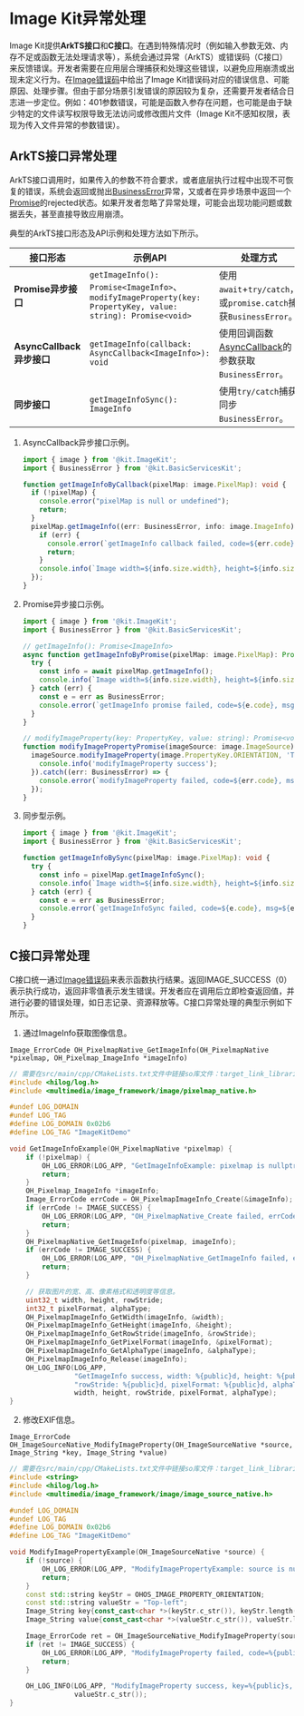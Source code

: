 # Image Kit异常处理
<!--Kit: Image Kit-->
<!--Subsystem: Multimedia-->
<!--Owner: @aulight02-->
<!--Designer: @liyang_bryan-->
<!--Tester: @xchaosioda-->
<!--Adviser: @zengyawen-->

Image Kit提供**ArkTS接口**和**C接口**。在遇到特殊情况时（例如输入参数无效、内存不足或函数无法处理请求等），系统会通过异常（ArkTS）或错误码（C接口）来反馈错误。开发者需要在应用层合理捕获和处理这些错误，以避免应用崩溃或出现未定义行为。在[Image错误码](../../../reference/apis-image-kit/errorcode-image.md)中给出了Image Kit错误码对应的错误信息、可能原因、处理步骤。但由于部分场景引发错误的原因较为复杂，还需要开发者结合日志进一步定位。例如：401参数错误，可能是函数入参存在问题，也可能是由于缺少特定的文件读写权限导致无法访问或修改图片文件（Image Kit不感知权限，表现为传入文件异常的参数错误）。

## ArkTS接口异常处理

ArkTS接口调用时，如果传入的参数不符合要求，或者底层执行过程中出现不可恢复的错误，系统会返回或抛出[BusinessError](../../../reference/apis-basic-services-kit/js-apis-base.md#businesserror)异常，又或者在异步场景中返回一个[Promise](../../../arkts-utils/async-concurrency-overview.md#promise)的rejected状态。如果开发者忽略了异常处理，可能会出现功能问题或数据丢失，甚至直接导致应用崩溃。

典型的ArkTS接口形态及API示例和处理方法如下所示。

| 接口形态          | 示例API                                                                                                       | 处理方式                                    |
| ------------- | ---------------------------------------------------------------------------------------------------------------- | ------------------------------------------ |
| **Promise异步接口** | `getImageInfo(): Promise<ImageInfo>`、`modifyImageProperty(key: PropertyKey, value: string): Promise<void>` | 使用`await`+`try/catch`，或`promise.catch`捕获`BusinessError`。|
| **AsyncCallback异步接口**       | `getImageInfo(callback: AsyncCallback<ImageInfo>): void`                                        | 使用回调函数[AsyncCallback](../../../reference/apis-basic-services-kit/js-apis-base.md#asynccallback)的参数获取`BusinessError`。             |
| **同步接口**       | `getImageInfoSync(): ImageInfo`                                                                              | 使用`try/catch`捕获同步`BusinessError`。    |

1. AsyncCallback异步接口示例。

   ```ts
   import { image } from '@kit.ImageKit';
   import { BusinessError } from '@kit.BasicServicesKit';

   function getImageInfoByCallback(pixelMap: image.PixelMap): void {
     if (!pixelMap) {
       console.error("pixelMap is null or undefined");
       return;
     }
     pixelMap.getImageInfo((err: BusinessError, info: image.ImageInfo) => {
       if (err) {
         console.error(`getImageInfo callback failed, code=${err.code}, msg=${err.message}`);
         return;
       }
       console.info(`Image width=${info.size.width}, height=${info.size.height}`);
     });
   }
   ```

2. Promise异步接口示例。

   ```ts
   import { image } from '@kit.ImageKit';
   import { BusinessError } from '@kit.BasicServicesKit';

   // getImageInfo(): Promise<ImageInfo>
   async function getImageInfoByPromise(pixelMap: image.PixelMap): Promise<void> {
     try {
       const info = await pixelMap.getImageInfo();
       console.info(`Image width=${info.size.width}, height=${info.size.height}`);
     } catch (err) {
       const e = err as BusinessError;
       console.error(`getImageInfo promise failed, code=${e.code}, msg=${e.message}`);
     }
   }

   // modifyImageProperty(key: PropertyKey, value: string): Promise<void>
   function modifyImagePropertyPromise(imageSource: image.ImageSource): void {
     imageSource.modifyImageProperty(image.PropertyKey.ORIENTATION, 'Top-left').then(() => {
       console.info('modifyImageProperty success');
     }).catch((err: BusinessError) => {
       console.error(`modifyImageProperty failed, code=${err.code}, msg=${err.message}`);
     });
   }
   ```

3. 同步型示例。

   ```ts
   import { image } from '@kit.ImageKit';
   import { BusinessError } from '@kit.BasicServicesKit';

   function getImageInfoBySync(pixelMap: image.PixelMap): void {
     try {
       const info = pixelMap.getImageInfoSync();
       console.info(`Image width=${info.size.width}, height=${info.size.height}`);
     } catch (err) {
       const e = err as BusinessError;
       console.error(`getImageInfoSync failed, code=${e.code}, msg=${e.message}`);
     }
   }
   ```

## C接口异常处理

C接口统一通过[Image错误码](../../../reference/apis-image-kit/errorcode-image.md)来表示函数执行结果。返回IMAGE_SUCCESS（0）表示执行成功，返回非零值表示发生错误。开发者应在调用后立即检查返回值，并进行必要的错误处理，如日志记录、资源释放等。C接口异常处理的典型示例如下所示。

1. 通过ImageInfo获取图像信息。

`Image_ErrorCode OH_PixelmapNative_GetImageInfo(OH_PixelmapNative *pixelmap, OH_Pixelmap_ImageInfo *imageInfo)`

   ```cpp
   // 需要在src/main/cpp/CMakeLists.txt文件中链接so库文件：target_link_libraries(entry PUBLIC libhilog_ndk.z.so libpixelmap.so)。
   #include <hilog/log.h>
   #include <multimedia/image_framework/image/pixelmap_native.h>

   #undef LOG_DOMAIN
   #undef LOG_TAG
   #define LOG_DOMAIN 0x02b6
   #define LOG_TAG "ImageKitDemo"

   void GetImageInfoExample(OH_PixelmapNative *pixelmap) {
       if (!pixelmap) {
           OH_LOG_ERROR(LOG_APP, "GetImageInfoExample: pixelmap is nullptr");
           return;
       }
       OH_Pixelmap_ImageInfo *imageInfo;
       Image_ErrorCode errCode = OH_PixelmapImageInfo_Create(&imageInfo);
       if (errCode != IMAGE_SUCCESS) {
           OH_LOG_ERROR(LOG_APP, "OH_PixelmapNative_Create failed, errCode: %{public}d.", errCode);
           return;
       }
       OH_PixelmapNative_GetImageInfo(pixelmap, imageInfo);
       if (errCode != IMAGE_SUCCESS) {
           OH_LOG_ERROR(LOG_APP, "OH_PixelmapNative_GetImageInfo failed, errCode: %{public}d.", errCode);
           return;
       }

       // 获取图片的宽、高、像素格式和透明度等信息。
       uint32_t width, height, rowStride;
       int32_t pixelFormat, alphaType;
       OH_PixelmapImageInfo_GetWidth(imageInfo, &width);
       OH_PixelmapImageInfo_GetHeight(imageInfo, &height);
       OH_PixelmapImageInfo_GetRowStride(imageInfo, &rowStride);
       OH_PixelmapImageInfo_GetPixelFormat(imageInfo, &pixelFormat);
       OH_PixelmapImageInfo_GetAlphaType(imageInfo, &alphaType);
       OH_PixelmapImageInfo_Release(imageInfo);
       OH_LOG_INFO(LOG_APP,
                   "GetImageInfo success, width: %{public}d, height: %{public}d, "
                   "rowStride: %{public}d, pixelFormat: %{public}d, alphaType: %{public}d.",
                   width, height, rowStride, pixelFormat, alphaType);
   }
   ```

2. 修改EXIF信息。

`Image_ErrorCode OH_ImageSourceNative_ModifyImageProperty(OH_ImageSourceNative *source, Image_String *key, Image_String *value)`

   ```cpp
   // 需要在src/main/cpp/CMakeLists.txt文件中链接so库文件：target_link_libraries(entry PUBLIC libhilog_ndk.z.so libimage_source.so)。
   #include <string>
   #include <hilog/log.h>
   #include <multimedia/image_framework/image/image_source_native.h>

   #undef LOG_DOMAIN
   #undef LOG_TAG
   #define LOG_DOMAIN 0x02b6
   #define LOG_TAG "ImageKitDemo"

   void ModifyImagePropertyExample(OH_ImageSourceNative *source) {
       if (!source) {
           OH_LOG_ERROR(LOG_APP, "ModifyImagePropertyExample: source is nullptr");
           return;
       }
       const std::string keyStr = OHOS_IMAGE_PROPERTY_ORIENTATION;
       const std::string valueStr = "Top-left";
       Image_String key{const_cast<char *>(keyStr.c_str()), keyStr.length()};
       Image_String value{const_cast<char *>(valueStr.c_str()), valueStr.length()};

       Image_ErrorCode ret = OH_ImageSourceNative_ModifyImageProperty(source, &key, &value);
       if (ret != IMAGE_SUCCESS) {
           OH_LOG_ERROR(LOG_APP, "ModifyImageProperty failed, code=%{public}d", ret);
           return;
       }

       OH_LOG_INFO(LOG_APP, "ModifyImageProperty success, key=%{public}s, value=%{public}s", keyStr.c_str(),
                   valueStr.c_str());
   }
   ```
